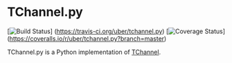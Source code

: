 # TChannel.py

[![Build Status](https://travis-ci.org/uber/tchannel.py.svg?branch=master)]
(https://travis-ci.org/uber/tchannel.py)
[![Coverage Status](https://coveralls.io/repos/uber/tchannel.py/badge.svg?branch=master)]
(https://coveralls.io/r/uber/tchannel.py?branch=master)

TChannel.py is a Python implementation of [TChannel].

[TChannel]: https://github.com/uber/tchannel
